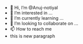- 👋 Hi, I’m @Anuj-notiyal
- 👀 I’m interested in ...
- 🌱 I’m currently learning ...
- 💞️ I’m looking to collaborate on ...
- 📫 How to reach me
- this is new paragraph 

<!---
Anuj-notiyal/Anuj-notiyal is a ✨ special ✨ repository because its `README.md` (this file) appears on your GitHub profile.
You can click the Preview link to take a look at your changes.
--->
